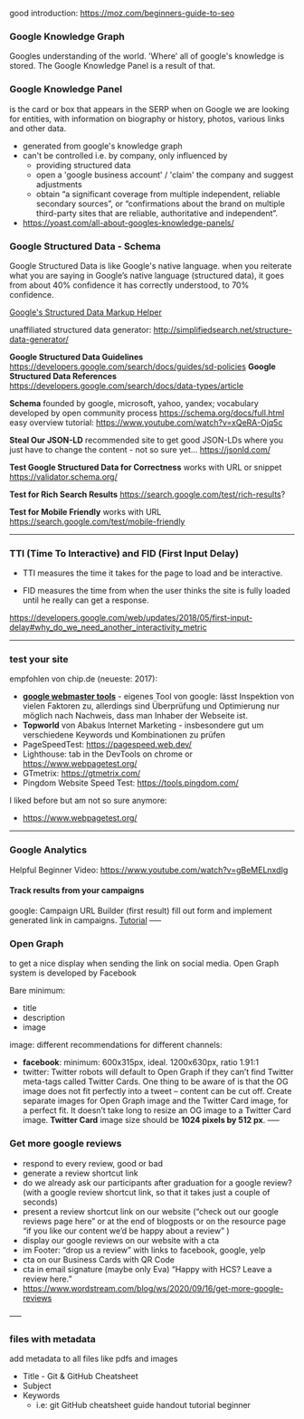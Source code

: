 good introduction: https://moz.com/beginners-guide-to-seo


### Google Knowledge Graph
Googles understanding of the world. 'Where' all of google's knowledge is stored. The Google Knowledge Panel is a result of that.

### Google Knowledge Panel
is the card or box that appears in the SERP when on Google we are looking for entities, with information on biography or history, photos, various links and other data.
- generated from google's knowledge graph
- can't be controlled i.e. by company, only influenced by
  - providing structured data
  - open a 'google business account' / 'claim' the company and suggest adjustments
  - obtain “a significant coverage from multiple independent, reliable secondary sources”, or “confirmations about the brand on multiple third-party sites that are reliable, authoritative and independent”.
- https://yoast.com/all-about-googles-knowledge-panels/

### Google Structured Data - Schema
Google Structured Data is like Google's native language.
when you reiterate what you are saying in Google’s native language (structured data), it goes from about 40% confidence it has correctly understood, to 70% confidence.

[Google's Structured Data Markup Helper ](https://www.google.com/webmasters/markup-helper)

unaffiliated structured data generator: http://simplifiedsearch.net/structure-data-generator/

**Google Structured Data Guidelines**
https://developers.google.com/search/docs/guides/sd-policies
**Google Structured Data References**
https://developers.google.com/search/docs/data-types/article


**Schema**
founded by google, microsoft, yahoo, yandex; vocabulary developed by open community process
https://schema.org/docs/full.html
easy overview tutorial:
https://www.youtube.com/watch?v=xQeRA-Ojq5c


**Steal Our JSON-LD**
recommended site to get good JSON-LDs where you just have to change the content - not so sure yet...
https://jsonld.com/


**Test Google Structured Data for Correctness**
works with URL or snippet
https://validator.schema.org/


**Test for Rich Search Results**
https://search.google.com/test/rich-results? 


**Test for Mobile Friendly**
works with URL
https://search.google.com/test/mobile-friendly
___


### TTI (Time To Interactive) and FID (First Input Delay)
- TTI measures the time it takes for the page to load and be interactive.

- FID measures the time from when the user thinks the site is fully loaded until he really can get a response.

https://developers.google.com/web/updates/2018/05/first-input-delay#why_do_we_need_another_interactivity_metric
___


### test your site
empfohlen von chip.de (neueste: 2017):
- **[google webmaster tools](https://www.google.com/webmasters/tools/home?hl=de)** - eigenes Tool von google: lässt Inspektion von vielen Faktoren zu, allerdings sind Überprüfung und Optimierung nur möglich nach Nachweis, dass man Inhaber der Webseite ist.
- **Topworld** von Abakus Internet Marketing - insbesondere gut um verschiedene Keywords und Kombinationen zu prüfen
- PageSpeedTest: https://pagespeed.web.dev/
- Lighthouse: tab in the DevTools on chrome or https://www.webpagetest.org/
- GTmetrix: https://gtmetrix.com/
- Pingdom Website Speed Test: https://tools.pingdom.com/

I liked before but am not so sure anymore:
- https://www.webpagetest.org/
___


### Google Analytics
Helpful Beginner Video: https://www.youtube.com/watch?v=gBeMELnxdIg

#### Track results from your campaigns
google: Campaign URL Builder (first result)
fill out form and implement generated link in campaigns.
[Tutorial](https://youtu.be/gBeMELnxdIg?t=1437)
–––


### Open Graph
to get a nice display when sending the link on social media.
Open Graph system is developed by Facebook

Bare minimum: 
- title
- description
- image

image:
different recommendations for different channels:
- **facebook**: minimum: 600x315px, ideal. 1200x630px, ratio 1.91:1
- twitter: Twitter robots will default to Open Graph if they can’t find Twitter meta-tags called Twitter Cards.
One thing to be aware of is that the OG image does not fit perfectly into a tweet – content can be cut off.
Create separate images for Open Graph image and the Twitter Card image, for a perfect fit. It doesn’t take long to resize an OG image to a Twitter Card image.
**Twitter Card** image size should be **1024 pixels by 512 px**.
–––

### Get more google reviews
- respond to every review, good or bad
- generate a review shortcut link 
- do we already ask our participants after graduation for a google review? (with a google review shortcut link, so that it takes just a couple of seconds)
- present a review shortcut link on our website (“check out our google reviews page here” or at the end of blogposts or on the resource page “if you like our content we’d be happy about a review” )
- display our google reviews on our website with a cta
- im Footer: “drop us a review” with links to facebook, google, yelp
- cta on our Business Cards with QR Code
- cta in email signature (maybe only Eva) “Happy with HCS? Leave a review here.”
- https://www.wordstream.com/blog/ws/2020/09/16/get-more-google-reviews

–––

### files with metadata
add metadata to all files like pdfs and images
- Title - Git & GitHub Cheatsheet
- Subject
- Keywords
  - i.e: git GitHub cheatsheet guide handout tutorial beginner